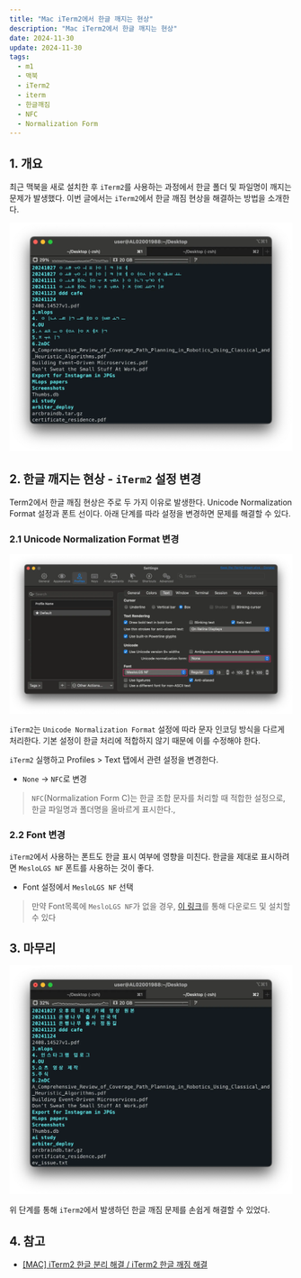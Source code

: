```yaml
---
title: "Mac iTerm2에서 한글 깨지는 현상"
description: "Mac iTerm2에서 한글 깨지는 현상"
date: 2024-11-30
update: 2024-11-30
tags:
  - m1
  - 맥북
  - iTerm2
  - iterm
  - 한글깨짐
  - NFC
  - Normalization Form
---
```


## 1. 개요

최근 맥북을 새로 설치한 후 `iTerm2`를 사용하는 과정에서 한글 폴더 및 파일명이 깨지는 문제가 발생했다. 이번 글에서는 `iTerm2`에서 한글 깨짐 현상을 해결하는 방법을 소개한다.

![iTerm2 - 한글 깨짐](image-20241130161739792.png)

## 2. 한글 깨지는 현상 - `iTerm2` 설정 변경

Term2에서 한글 깨짐 현상은 주로 두 가지 이유로 발생한다. Unicode Normalization Format 설정과 폰트 선이다. 아래 단계를 따라 설정을 변경하면 문제를 해결할 수 있다.


### 2.1 Unicode Normalization Format 변경

![iTerm2 설정](image-20241130161809519.png)

`iTerm2`는 `Unicode Normalization Format` 설정에 따라 문자 인코딩 방식을 다르게 처리한다. 기본 설정이 한글 처리에 적합하지 않기 때문에 이를 수정해야 한다.

`iTerm2` 실행하고 Profiles > Text 탭에서 관련 설정을 변경한다.

- `None` → `NFC`로 변경

> `NFC`(Normalization Form C)는 한글 조합 문자를 처리할 때 적합한 설정으로, 한글 파일명과 폴더명을 올바르게 표시한다.,

### 2.2 Font 변경

`iTerm2`에서 사용하는 폰트도 한글 표시 여부에 영향을 미친다. 한글을 제대로 표시하려면 `MesloLGS NF` 폰트를 사용하는 것이 좋다.

- Font 설정에서 `MesloLGS NF` 선택

> 만약 Font목록에 `MesloLGS NF`가 없을 경우, [이 링크](https://github.com/romkatv/powerlevel10k/?tab=readme-ov-file#manual-font-installation)를 통해 다운로드 및 설치할 수 있다

## 3. 마무리

![iTerm2 - 한글 깨짐](image-20241130161828192.png)

위 단계를 통해 `iTerm2`에서 발생하던 한글 깨짐 문제를 손쉽게 해결할 수 있었다.

## 4. 참고

- [[MAC] iTerm2 한글 분리 해결 / iTerm2 한글 깨짐 해결](https://passing-story.tistory.com/entry/MAC-iTerm2-%ED%95%9C%EA%B8%80-%EB%B6%84%EB%A6%AC-%ED%95%B4%EA%B2%B0-iTerm2-%ED%95%9C%EA%B8%80-%EA%B9%A8%EC%A7%90-%ED%95%B4%EA%B2%B0)
